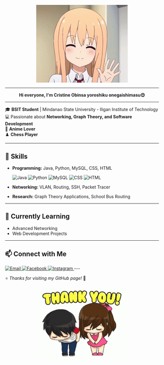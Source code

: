 
<p align="center">
  <img src="https://github.com/crissa-ya/Cristine-Obinsa/blob/main/hello.gif" alt="Cristine" width="300">
</p>


---
<p align="center">
  <b>  Hi everyone, I'm Cristine Obinsa yoroshiku onegaishimasu😊</b>  
</p>

---

🎓 **BSIT Student** | Mindanao State University - Iligan Institute of Technology  
💻 Passionate about **Networking, Graph Theory, and Software Development**  
🌸 **Anime Lover**  
♟️ **Chess Player**
  

---

## 🔧 Skills  
- **Programming:** Java, Python, MySQL, CSS, HTML
  
  <img src="https://cdn.jsdelivr.net/gh/devicons/devicon/icons/java/java-original.svg" height="40" alt="Java"/>
  <img src="https://cdn.jsdelivr.net/gh/devicons/devicon/icons/python/python-original.svg" height="40" alt="Python"/>
  <img src="https://cdn.jsdelivr.net/gh/devicons/devicon/icons/mysql/mysql-original.svg" height="40" alt="MySQL"/>
  <img src="https://cdn.jsdelivr.net/gh/devicons/devicon/icons/css3/css3-original.svg" height="40" alt="CSS"/>
  <img src="https://cdn.jsdelivr.net/gh/devicons/devicon/icons/html5/html5-original.svg" height="40" alt="HTML"/>


- **Networking:** VLAN, Routing, SSH, Packet Tracer
- **Research:** Graph Theory Applications, School Bus Routing  

---

## 🌱 Currently Learning  
- Advanced Networking  
- Web Development Projects

---

## 📫 Connect with Me  
<a href="mailto:cristine.obinsa@g.msuiit.edu.ph" target="_blank">
    <img src="https://cdn.jsdelivr.net/gh/devicons/devicon/icons/google/google-original.svg" alt="Email" width="40">
</a>

<a href="https://www.facebook.com/CristineObinsa" target="_blank">
    <img src="https://cdn.jsdelivr.net/gh/devicons/devicon/icons/facebook/facebook-original.svg" alt="Facebook" width="40">
</a>

<a href="https://www.instagram.com/CristineObinsa" target="_blank">
    <img src="https://cdn.jsdelivr.net/gh/devicons/devicon/icons/instagram/instagram-original.svg" alt="Instagram" width="40">
</a>
---

⭐ *Thanks for visiting my GitHub page!* 🌸  

<p align="center">
  <img src="https://github.com/crissa-ya/Cristine-Obinsa/blob/main/thank%20you.gif" alt="Cristine" width="300">
</p>


